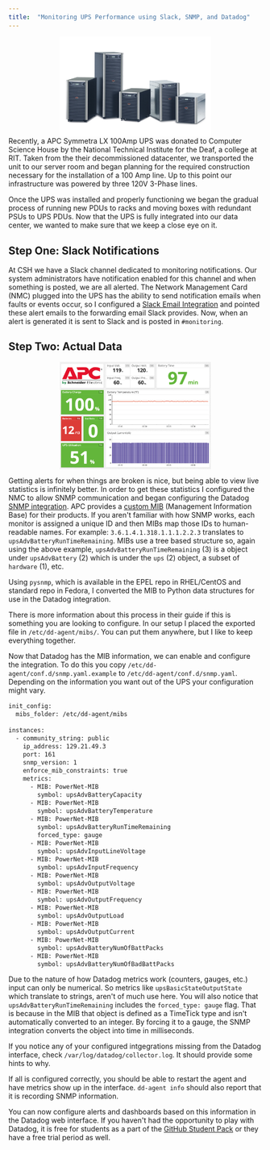 ```yaml
---
title:  "Monitoring UPS Performance using Slack, SNMP, and Datadog"
---
```

<img src="/images/2017/180_fam.jpg" style="max-width: 300px; display: block; margin: 0 auto;"/>
Recently, a APC Symmetra LX 100Amp UPS was donated to Computer Science House by the National Technical Institute for the Deaf, a college at  RIT. Taken from the their decommissioned datacenter, we transported the unit to our server room and began planning for the required construction necessary for the installation of a 100 Amp line. Up to this point our infrastructure was powered by three 120V 3-Phase lines.

Once the UPS was installed and properly functioning we began the gradual process of running new PDUs to racks and moving boxes with redundant PSUs to UPS PDUs. Now that the UPS is fully integrated into our data center, we wanted to make sure that we keep a close eye on it.

## Step One: Slack Notifications

At CSH we have a Slack channel dedicated to monitoring notifications. Our system administrators have notification enabled for this channel and when something is posted, we are all alerted. The Network Management Card (NMC) plugged into the UPS has the ability to send notification emails when faults or events occur, so I configured a [Slack Email Integration](https://get.slack.help/hc/en-us/articles/206819278-Send-emails-to-Slack#connect-the-email-app-to-your-workspace) and pointed these alert emails to the forwarding email Slack provides. Now, when an alert is generated it is sent to Slack and is posted in `#monitoring`. 

## Step Two: Actual Data

<img src="/images/2017/board.png" style="max-width: 300px; display: block; margin: 0 auto;"/>

Getting alerts for when things are broken is nice, but being able to view live statistics is infinitely better. In order to get these statistics I configured the NMC to allow SNMP communication and began configuring the Datadog [SNMP integration](https://docs.datadoghq.com/integrations/snmp/). APC provides a [custom MIB](http://www.apc.com/shop/us/en/products/PowerNet-MIB-v4-2-3/P-SFPMIB423) (Management Information Base) for their products. If you aren't familiar with how SNMP works, each monitor is assigned a unique ID and then MIBs map those IDs to human-readable names. For example: `3.6.1.4.1.318.1.1.1.2.2.3` translates to `upsAdvBatteryRunTimeRemaining`. MIBs use a tree based structure so, again using the above example, `upsAdvBatteryRunTimeRemaining` (3) is a object under `upsAdvBattery` (2) which is under the `ups` (2) object, a subset of `hardware` (1), etc. 

Using `pysnmp`, which is available in the EPEL repo in RHEL/CentOS and standard repo in Fedora, I converted the MIB to Python data structures for use in the Datadog integration. 

There is more information about this process in their guide if this is something you are looking to configure. In our setup I placed the exported file in `/etc/dd-agent/mibs/`. You can put them anywhere, but I like to keep everything together. 

Now that Datadog has the MIB information, we can enable and configure the integration. To do this you copy `/etc/dd-agent/conf.d/snmp.yaml.example` to `/etc/dd-agent/conf.d/snmp.yaml`. Depending on the information you want out of the UPS your configuration might vary.

```
init_config:
  mibs_folder: /etc/dd-agent/mibs

instances:
  - community_string: public
    ip_address: 129.21.49.3
    port: 161
    snmp_version: 1
    enforce_mib_constraints: true
    metrics:
      - MIB: PowerNet-MIB
        symbol: upsAdvBatteryCapacity
      - MIB: PowerNet-MIB
        symbol: upsAdvBatteryTemperature
      - MIB: PowerNet-MIB
        symbol: upsAdvBatteryRunTimeRemaining
        forced_type: gauge
      - MIB: PowerNet-MIB
        symbol: upsAdvInputLineVoltage
      - MIB: PowerNet-MIB
        symbol: upsAdvInputFrequency
      - MIB: PowerNet-MIB
        symbol: upsAdvOutputVoltage
      - MIB: PowerNet-MIB
        symbol: upsAdvOutputFrequency
      - MIB: PowerNet-MIB
        symbol: upsAdvOutputLoad
      - MIB: PowerNet-MIB
        symbol: upsAdvOutputCurrent
      - MIB: PowerNet-MIB
        symbol: upsAdvBatteryNumOfBattPacks
      - MIB: PowerNet-MIB
        symbol: upsAdvBatteryNumOfBadBattPacks
```

Due to the nature of how Datadog metrics work (counters, gauges, etc.) input can only be numerical. So metrics like `upsBasicStateOutputState` which translate to strings, aren't of much use here. You will also notice that `upsAdvBatteryRunTimeRemaining` includes the `forced_type: gauge` flag. That is because in the MIB that object is defined as a TimeTick type and isn't automatically converted to an integer. By forcing it to a gauge, the SNMP integration converts the object into time in milliseconds. 

If you notice any of your configured intgegrations missing from the Datadog interface, check `/var/log/datadog/collector.log`. It should provide some hints to why.

If all is configured correctly, you should be able to restart the agent and have metrics show up in the interface. `dd-agent info` should also report that it is recording SNMP information. 

You can now configure alerts and dashboards based on this information in the Datadog web interface. If you haven't had the opportunity to play with Datadog, it is free for students as a part of the [GitHub Student Pack](https://education.github.com/pack) or they have a free trial period as well. 
